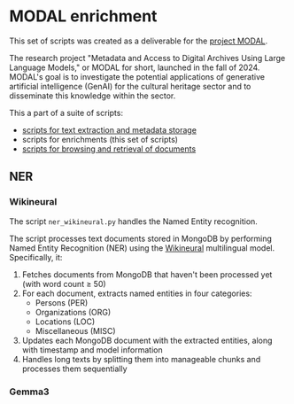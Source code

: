 # MODAL enrichment

This set of scripts was created as a deliverable for the [project MODAL](https://advn.be/nl/over-advn/projecten/modal-project).

The research project "Metadata and Access to Digital Archives Using Large Language Models," or MODAL for short, launched in the fall of 2024. MODAL's goal is to investigate the potential applications of generative artificial intelligence (GenAI) for the cultural heritage sector and to disseminate this knowledge within the sector.

This a part of a suite of scripts:

* [scripts for text extraction and metadata storage](https://github.com/hvanstappen/MODAL_textdatabase/)
* scripts for enrichments (this set of scripts)
* [scripts for browsing and retrieval of documents]()

## NER 

### Wikineural
The script `ner_wikineural.py` handles the Named Entity recognition.

The script processes text documents stored in MongoDB by performing Named Entity Recognition (NER) using the [Wikineural](https://huggingface.co/Babelscape/wikineural-multilingual-ner) multilingual model. Specifically, it:

1. Fetches documents from MongoDB that haven't been processed yet (with word count ≥ 50)
2. For each document, extracts named entities in four categories:
   - Persons (PER)
   - Organizations (ORG)
   - Locations (LOC)
   - Miscellaneous (MISC)
3. Updates each MongoDB document with the extracted entities, along with timestamp and model information
4. Handles long texts by splitting them into manageable chunks and processes them sequentially

### Gemma3
